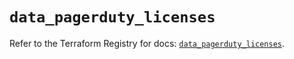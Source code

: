 # `data_pagerduty_licenses`

Refer to the Terraform Registry for docs: [`data_pagerduty_licenses`](https://registry.terraform.io/providers/pagerduty/pagerduty/3.14.3/docs/data-sources/licenses).
